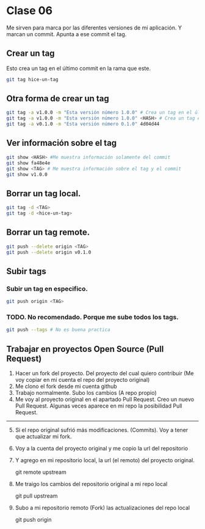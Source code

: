 # Clase 06

Me sirven para marca por las diferentes versiones de mi aplicación. Y marcan un commit. Apunta a ese commit el tag.

## Crear un tag

Esto crea un tag en el último commit en la rama que este.

```sh
git tag hice-un-tag
```

## Otra forma de crear un tag

```sh
git tag -a v1.0.0 -m "Esta versión número 1.0.0" # Crea un tag en el último commit
git tag -a v1.0.0 -m "Esta versión número 1.0.0" <HASH> # Crea un tag en el commit especificado
git tag -a v0.1.0 -m "Esta versión número 0.1.0" 4d04d44 
```

## Ver información sobre el tag

```sh
git show <HASH> #Me muestra información solamente del commit
git show fa48e4e
git show <TAG> # Me muestra información sobre el tag y el commit
git show v1.0.0 
```

## Borrar un tag local.

```sh
git tag -d <TAG>
git tag -d <hice-un-tag>
```

## Borrar un tag remote.

```sh
git push --delete origin <TAG>
git push --delete origin v0.1.0
```

## Subir tags

### Subir un tag en especifico.

```sh
git push origin <TAG>
```

### TODO. No recomendado. Porque me sube todos los tags.

```sh
git push --tags # No es buena practica
```



## Trabajar en proyectos Open Source (Pull Request)

1. Hacer un fork del proyecto. Del proyecto del cual quiero contribuir (Me voy copiar en mi cuenta el repo del proyecto original)
2. Me clono el fork desde mi cuenta github
3. Trabajo normalmente. Subo los cambios (A repo propio)
4. Me voy al proyecto original en el apartado Pull Request. Creo un nuevo Pull Request. Algunas veces aparece en mi repo la posibilidad Pull Request.
---
5. Si el repo original sufrió más modificaciones. (Commits). Voy a tener que actualizar mi fork.
6. Voy a la cuenta del proyecto original y me copio la url del repositorio
7. Y agrego en mi repositorio local, la url (el remoto) del proyecto original.

    git remote upstream <URL-repositorio-original>

8. Me traigo los cambios del repositorio original a mi repo local

    git pull upstream <rama-que-quiero-actualizar>

9. Subo a mi repositorio remoto (Fork) las actualizaciones del repo local

    git push origin <rama-a-actualizar>
